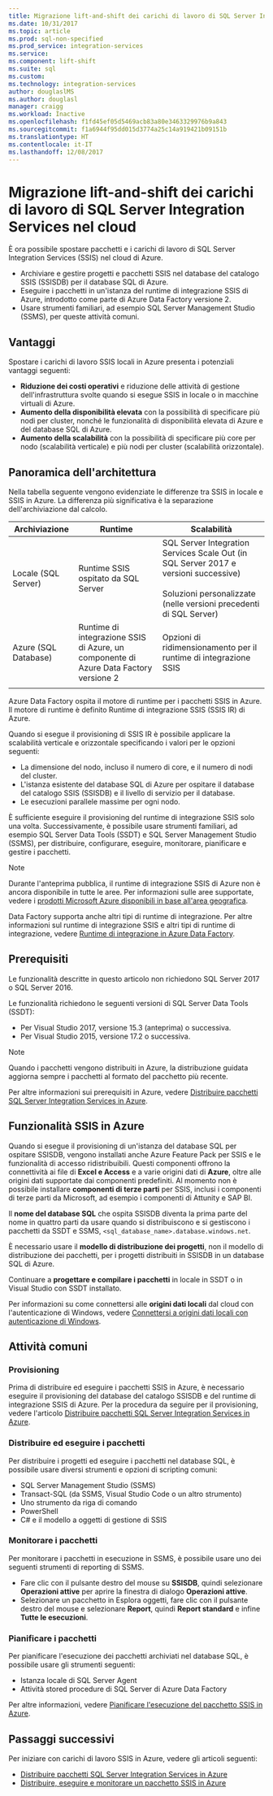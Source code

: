 ```yaml
---
title: Migrazione lift-and-shift dei carichi di lavoro di SQL Server Integration Services nel cloud | Microsoft Docs
ms.date: 10/31/2017
ms.topic: article
ms.prod: sql-non-specified
ms.prod_service: integration-services
ms.service: 
ms.component: lift-shift
ms.suite: sql
ms.custom: 
ms.technology: integration-services
author: douglaslMS
ms.author: douglasl
manager: craigg
ms.workload: Inactive
ms.openlocfilehash: f1fd45ef05d5469acb83a80e3463329976b9a843
ms.sourcegitcommit: f1a6944f95dd015d3774a25c14a919421b09151b
ms.translationtype: HT
ms.contentlocale: it-IT
ms.lasthandoff: 12/08/2017
---
```

# <a name="lift-and-shift-sql-server-integration-services-workloads-to-the-cloud"></a>Migrazione lift-and-shift dei carichi di lavoro di SQL Server Integration Services nel cloud
È ora possibile spostare pacchetti e i carichi di lavoro di SQL Server Integration Services (SSIS) nel cloud di Azure.
-   Archiviare e gestire progetti e pacchetti SSIS nel database del catalogo SSIS (SSISDB) per il database SQL di Azure.
-   Eseguire i pacchetti in un'istanza del runtime di integrazione SSIS di Azure, introdotto come parte di Azure Data Factory versione 2.
-   Usare strumenti familiari, ad esempio SQL Server Management Studio (SSMS), per queste attività comuni.

## <a name="benefits"></a>Vantaggi
Spostare i carichi di lavoro SSIS locali in Azure presenta i potenziali vantaggi seguenti:
-   **Riduzione dei costi operativi** e riduzione delle attività di gestione dell'infrastruttura svolte quando si esegue SSIS in locale o in macchine virtuali di Azure.
-   **Aumento della disponibilità elevata** con la possibilità di specificare più nodi per cluster, nonché le funzionalità di disponibilità elevata di Azure e del database SQL di Azure.
-   **Aumento della scalabilità** con la possibilità di specificare più core per nodo (scalabilità verticale) e più nodi per cluster (scalabilità orizzontale).

## <a name="architecture-overview"></a>Panoramica dell'architettura
Nella tabella seguente vengono evidenziate le differenze tra SSIS in locale e SSIS in Azure. La differenza più significativa è la separazione dell'archiviazione dal calcolo.

| Archiviazione | Runtime | Scalabilità |
|---|---|---|
| Locale (SQL Server) | Runtime SSIS ospitato da SQL Server | SQL Server Integration Services Scale Out (in SQL Server 2017 e versioni successive)<br/><br/>Soluzioni personalizzate (nelle versioni precedenti di SQL Server) |
| Azure (SQL Database) | Runtime di integrazione SSIS di Azure, un componente di Azure Data Factory versione 2 | Opzioni di ridimensionamento per il runtime di integrazione SSIS |
| | | |

Azure Data Factory ospita il motore di runtime per i pacchetti SSIS in Azure. Il motore di runtime è definito Runtime di integrazione SSIS (SSIS IR) di Azure.

Quando si esegue il provisioning di SSIS IR è possibile applicare la scalabilità verticale e orizzontale specificando i valori per le opzioni seguenti:
-   La dimensione del nodo, incluso il numero di core, e il numero di nodi del cluster.
-   L'istanza esistente del database SQL di Azure per ospitare il database del catalogo SSIS (SSISDB) e il livello di servizio per il database.
-   Le esecuzioni parallele massime per ogni nodo.

È sufficiente eseguire il provisioning del runtime di integrazione SSIS solo una volta. Successivamente, è possibile usare strumenti familiari, ad esempio SQL Server Data Tools (SSDT) e SQL Server Management Studio (SSMS), per distribuire, configurare, eseguire, monitorare, pianificare e gestire i pacchetti.

> [!NOTE]
> Durante l'anteprima pubblica, il runtime di integrazione SSIS di Azure non è ancora disponibile in tutte le aree. Per informazioni sulle aree supportate, vedere i [prodotti Microsoft Azure disponibili in base all'area geografica](https://azure.microsoft.com/regions/services/).

Data Factory supporta anche altri tipi di runtime di integrazione. Per altre informazioni sul runtime di integrazione SSIS e altri tipi di runtime di integrazione, vedere [Runtime di integrazione in Azure Data Factory](https://docs.microsoft.com/azure/data-factory/concepts-integration-runtime).

## <a name="prerequisites"></a>Prerequisiti
Le funzionalità descritte in questo articolo non richiedono SQL Server 2017 o SQL Server 2016.

Le funzionalità richiedono le seguenti versioni di SQL Server Data Tools (SSDT):
-   Per Visual Studio 2017, versione 15.3 (anteprima) o successiva.
-   Per Visual Studio 2015, versione 17.2 o successiva.

> [!NOTE]
> Quando i pacchetti vengono distribuiti in Azure, la distribuzione guidata aggiorna sempre i pacchetti al formato del pacchetto più recente.

Per altre informazioni sui prerequisiti in Azure, vedere [Distribuire pacchetti SQL Server Integration Services in Azure](https://docs.microsoft.com/azure/data-factory/tutorial-deploy-ssis-packages-azure).

## <a name="ssis-features-on-azure"></a>Funzionalità SSIS in Azure

Quando si esegue il provisioning di un'istanza del database SQL per ospitare SSISDB, vengono installati anche Azure Feature Pack per SSIS e le funzionalità di accesso ridistribuibili. Questi componenti offrono la connettività ai file di **Excel e Access** e a varie origini dati di **Azure**, oltre alle origini dati supportate dai componenti predefiniti. Al momento non è possibile installare **componenti di terze parti** per SSIS, inclusi i componenti di terze parti da Microsoft, ad esempio i componenti di Attunity e SAP BI.

Il **nome del database SQL** che ospita SSISDB diventa la prima parte del nome in quattro parti da usare quando si distribuiscono e si gestiscono i pacchetti da SSDT e SSMS, `<sql_database_name>.database.windows.net`.

È necessario usare il **modello di distribuzione dei progetti**, non il modello di distribuzione dei pacchetti, per i progetti distribuiti in SSISDB in un database SQL di Azure.

Continuare a **progettare e compilare i pacchetti** in locale in SSDT o in Visual Studio con SSDT installato.

Per informazioni su come connettersi alle **origini dati locali** dal cloud con l'autenticazione di Windows, vedere [Connettersi a origini dati locali con autenticazione di Windows](ssis-azure-connect-with-windows-auth.md).

## <a name="common-tasks"></a>Attività comuni

### <a name="provision"></a>Provisioning
Prima di distribuire ed eseguire i pacchetti SSIS in Azure, è necessario eseguire il provisioning del database del catalogo SSISDB e del runtime di integrazione SSIS di Azure. Per la procedura da seguire per il provisioning, vedere l'articolo [Distribuire pacchetti SQL Server Integration Services in Azure](https://docs.microsoft.com/azure/data-factory/tutorial-deploy-ssis-packages-azure).

### <a name="deploy-and-run-packages"></a>Distribuire ed eseguire i pacchetti
Per distribuire i progetti ed eseguire i pacchetti nel database SQL, è possibile usare diversi strumenti e opzioni di scripting comuni:
-   SQL Server Management Studio (SSMS)
-   Transact-SQL (da SSMS, Visual Studio Code o un altro strumento)
-   Uno strumento da riga di comando
-   PowerShell
-   C# e il modello a oggetti di gestione di SSIS

### <a name="monitor-packages"></a>Monitorare i pacchetti
Per monitorare i pacchetti in esecuzione in SSMS, è possibile usare uno dei seguenti strumenti di reporting di SSMS.
-   Fare clic con il pulsante destro del mouse su **SSISDB**, quindi selezionare **Operazioni attive** per aprire la finestra di dialogo **Operazioni attive**.
-   Selezionare un pacchetto in Esplora oggetti, fare clic con il pulsante destro del mouse e selezionare **Report**, quindi **Report standard** e infine **Tutte le esecuzioni**.

### <a name="schedule-packages"></a>Pianificare i pacchetti
Per pianificare l'esecuzione dei pacchetti archiviati nel database SQL, è possibile usare gli strumenti seguenti:
-   Istanza locale di SQL Server Agent
-   Attività stored procedure di SQL Server di Azure Data Factory

Per altre informazioni, vedere [Pianificare l'esecuzione del pacchetto SSIS in Azure](ssis-azure-schedule-packages.md).

## <a name="next-steps"></a>Passaggi successivi
Per iniziare con carichi di lavoro SSIS in Azure, vedere gli articoli seguenti:
-   [Distribuire pacchetti SQL Server Integration Services in Azure](https://docs.microsoft.com/azure/data-factory/tutorial-deploy-ssis-packages-azure)
-   [Distribuire, eseguire e monitorare un pacchetto SSIS in Azure](ssis-azure-deploy-run-monitor-tutorial.md)
